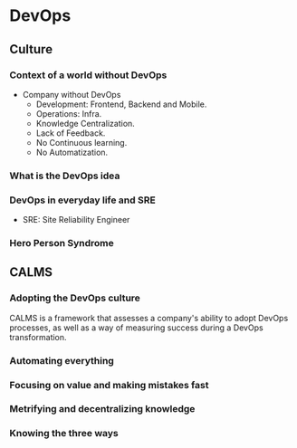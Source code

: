 # DevOps

## Culture
### Context of a world without DevOps
- Company without DevOps
  - Development: Frontend, Backend and Mobile.
  - Operations: Infra.
  - Knowledge Centralization.
  - Lack of Feedback.
  - No Continuous learning.
  - No Automatization.
### What is the DevOps idea
### DevOps in everyday life and SRE
   - SRE: Site Reliability Engineer
### Hero Person Syndrome

## CALMS
### Adopting the DevOps culture

CALMS is a framework that assesses a company's ability to adopt DevOps processes, as well as a way of measuring success during a DevOps transformation.

### Automating everything
### Focusing on value and making mistakes fast
### Metrifying and decentralizing knowledge
### Knowing the three ways

## 

